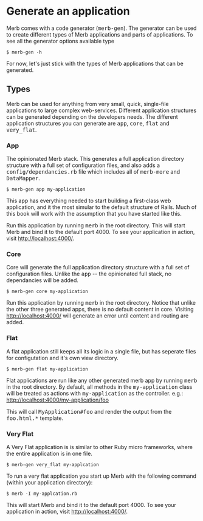# Generate an application
Merb comes with a code generator (<tt>merb-gen</tt>). The generator can be used to create different types of Merb applications and parts of applications. To see all the generator options available type

    $ merb-gen -h

For now, let's just stick with the types of Merb applications that can be generated.

## Types
Merb can be used for anything from  very small, quick, single-file applications to large complex web-services.  Different application structures can be generated depending on the developers needs. The different application structures you can generate are <tt>app</tt>, <tt>core</tt>, <tt>flat</tt> and  <tt>very_flat</tt>.

### App
The opinionated Merb stack.  This generates a full application directory structure with a full set of configuration files, and also adds a <tt>config/dependancies.rb</tt> file which includes all of <tt>merb-more</tt> and <tt>DataMapper</tt>.

    $ merb-gen app my-application

This app has everything needed to start building a first-class web application, and it the most simular to the default structure of Rails.  Much of this book will work with the assumption that you have started like this.

Run this application by running <tt>merb</tt> in the root directory.  This will start Merb and bind it to the default port 4000. To see your application in action, visit [http://localhost:4000/](http://localhost:4000/).

### Core
Core will generate the full application directory structure with a full set of configuration files.  Unlike the <tt>app</tt> -- the opinionated full stack, no dependancies will be added.

    $ merb-gen core my-application

Run this application by running <tt>merb</tt> in the root directory.  Notice that unlike the other three generated apps, there is no default content in core.  Visiting [http://localhost:4000/](http://localhost:4000/) will generate an error until content and routing are added.

### Flat
A flat application still keeps all its logic in a single file, but has seperate files for configutation and it's own view directory.

    $ merb-gen flat my-application

Flat applications are run like any other generated merb app by running <tt>merb</tt> in the root directory.  By default, all methods in the <tt>my-application</tt> class will be treated as actions with <tt>my-application</tt> as the controller. e.g.: [http://localhost:4000/my-application/foo](http://localhost:4000/my-application/foo)

This will call <tt>MyApplication#foo</tt> and render the output from the <tt>foo.html.*</tt> template.

### Very Flat
A Very Flat application is is similar to other Ruby micro frameworks, where the entire application is in one file.

    $ merb-gen very_flat my-applcation

To run a very flat application you start up Merb with the following command (within your application directory):

    $ merb -I my-applcation.rb

This will start Merb and bind it to the default port 4000. To see your application in action, visit [http://localhost:4000/](http://localhost:4000/).





